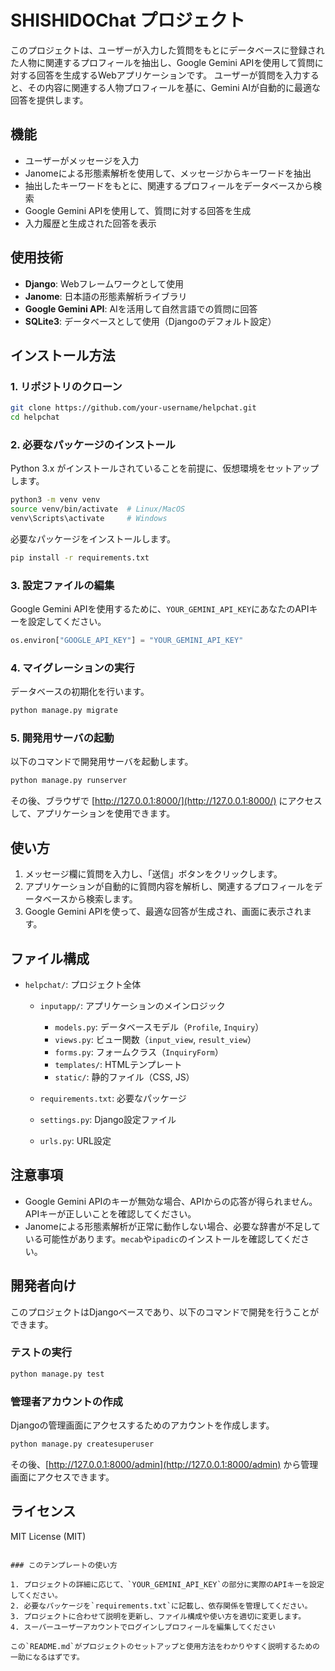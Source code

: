 
# SHISHIDOChat プロジェクト

このプロジェクトは、ユーザーが入力した質問をもとにデータベースに登録された人物に関連するプロフィールを抽出し、Google Gemini APIを使用して質問に対する回答を生成するWebアプリケーションです。
ユーザーが質問を入力すると、その内容に関連する人物プロフィールを基に、Gemini AIが自動的に最適な回答を提供します。

## 機能

- ユーザーがメッセージを入力
- Janomeによる形態素解析を使用して、メッセージからキーワードを抽出
- 抽出したキーワードをもとに、関連するプロフィールをデータベースから検索
- Google Gemini APIを使用して、質問に対する回答を生成
- 入力履歴と生成された回答を表示

## 使用技術

- **Django**: Webフレームワークとして使用
- **Janome**: 日本語の形態素解析ライブラリ
- **Google Gemini API**: AIを活用して自然言語での質問に回答
- **SQLite3**: データベースとして使用（Djangoのデフォルト設定）

## インストール方法

### 1. リポジトリのクローン

```bash
git clone https://github.com/your-username/helpchat.git
cd helpchat
````

### 2. 必要なパッケージのインストール

Python 3.x がインストールされていることを前提に、仮想環境をセットアップします。

```bash
python3 -m venv venv
source venv/bin/activate  # Linux/MacOS
venv\Scripts\activate     # Windows
```

必要なパッケージをインストールします。

```bash
pip install -r requirements.txt
```

### 3. 設定ファイルの編集

Google Gemini APIを使用するために、`YOUR_GEMINI_API_KEY`にあなたのAPIキーを設定してください。

```python
os.environ["GOOGLE_API_KEY"] = "YOUR_GEMINI_API_KEY"
```

### 4. マイグレーションの実行

データベースの初期化を行います。

```bash
python manage.py migrate
```

### 5. 開発用サーバの起動

以下のコマンドで開発用サーバを起動します。

```bash
python manage.py runserver
```

その後、ブラウザで [http://127.0.0.1:8000/](http://127.0.0.1:8000/) にアクセスして、アプリケーションを使用できます。

## 使い方

1. メッセージ欄に質問を入力し、「送信」ボタンをクリックします。
2. アプリケーションが自動的に質問内容を解析し、関連するプロフィールをデータベースから検索します。
3. Google Gemini APIを使って、最適な回答が生成され、画面に表示されます。

## ファイル構成

* `helpchat/`: プロジェクト全体

  * `inputapp/`: アプリケーションのメインロジック

    * `models.py`: データベースモデル（`Profile`, `Inquiry`）
    * `views.py`: ビュー関数（`input_view`, `result_view`）
    * `forms.py`: フォームクラス（`InquiryForm`）
    * `templates/`: HTMLテンプレート
    * `static/`: 静的ファイル（CSS, JS）
  * `requirements.txt`: 必要なパッケージ
  * `settings.py`: Django設定ファイル
  * `urls.py`: URL設定

## 注意事項

* Google Gemini APIのキーが無効な場合、APIからの応答が得られません。APIキーが正しいことを確認してください。
* Janomeによる形態素解析が正常に動作しない場合、必要な辞書が不足している可能性があります。`mecab`や`ipadic`のインストールを確認してください。

## 開発者向け

このプロジェクトはDjangoベースであり、以下のコマンドで開発を行うことができます。

### テストの実行

```bash
python manage.py test
```

### 管理者アカウントの作成

Djangoの管理画面にアクセスするためのアカウントを作成します。

```bash
python manage.py createsuperuser
```

その後、[http://127.0.0.1:8000/admin](http://127.0.0.1:8000/admin) から管理画面にアクセスできます。

## ライセンス

MIT License (MIT)

```

### このテンプレートの使い方

1. プロジェクトの詳細に応じて、`YOUR_GEMINI_API_KEY`の部分に実際のAPIキーを設定してください。
2. 必要なパッケージを`requirements.txt`に記載し、依存関係を管理してください。
3. プロジェクトに合わせて説明を更新し、ファイル構成や使い方を適切に変更します。
4. スーパーユーザーアカウントでログインしプロフィールを編集してください

この`README.md`がプロジェクトのセットアップと使用方法をわかりやすく説明するための一助になるはずです。
```
